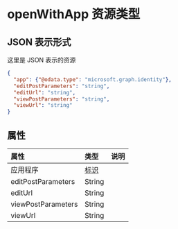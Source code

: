 # <a name="openwithapp-resource-type"></a>openWithApp 资源类型



## <a name="json-representation"></a>JSON 表示形式

这里是 JSON 表示的资源

<!-- {
  "blockType": "resource",
  "optionalProperties": [

  ],
  "@odata.type": "microsoft.graph.openwithapp"
}-->

```json
{
  "app": {"@odata.type": "microsoft.graph.identity"},
  "editPostParameters": "string",
  "editUrl": "string",
  "viewPostParameters": "string",
  "viewUrl": "string"
}

```
## <a name="properties"></a>属性
| 属性     | 类型   |说明|
|:---------------|:--------|:----------|
|应用程序|[标识](identity.md)||
|editPostParameters|String||
|editUrl|String||
|viewPostParameters|String||
|viewUrl|String||

<!-- uuid: 8fcb5dbc-d5aa-4681-8e31-b001d5168d79
2015-10-25 14:57:30 UTC -->
<!-- {
  "type": "#page.annotation",
  "description": "openWithApp resource",
  "keywords": "",
  "section": "documentation",
  "tocPath": ""
}-->
